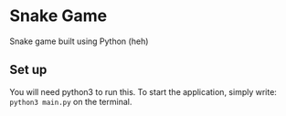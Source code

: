 # Snake Game
Snake game built using Python (heh)

## Set up
You will need python3 to run this. To start the application, simply write: `python3 main.py` on the terminal.


